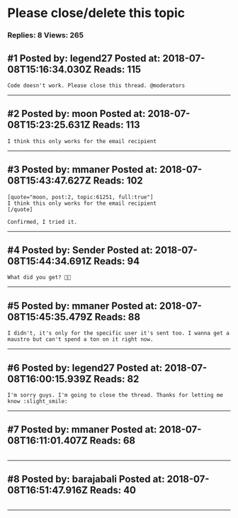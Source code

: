 # Please close/delete this topic

### Replies: 8 Views: 265

## \#1 Posted by: legend27 Posted at: 2018-07-08T15:16:34.030Z Reads: 115

```
Code doesn't work. Please close this thread. @moderators
```

---
## \#2 Posted by: moon Posted at: 2018-07-08T15:23:25.631Z Reads: 113

```
I think this only works for the email recipient
```

---
## \#3 Posted by: mmaner Posted at: 2018-07-08T15:43:47.627Z Reads: 102

```
[quote="moon, post:2, topic:61251, full:true"]
I think this only works for the email recipient
[/quote]

Confirmed, I tried it.
```

---
## \#4 Posted by: Sender Posted at: 2018-07-08T15:44:34.691Z Reads: 94

```
What did you get? 🤔😃
```

---
## \#5 Posted by: mmaner Posted at: 2018-07-08T15:45:35.479Z Reads: 88

```
I didn't, it's only for the specific user it's sent too. I wanna get a maustro but can't spend a ton on it right now.
```

---
## \#6 Posted by: legend27 Posted at: 2018-07-08T16:00:15.939Z Reads: 82

```
I'm sorry guys. I'm going to close the thread. Thanks for letting me know :slight_smile:
```

---
## \#7 Posted by: mmaner Posted at: 2018-07-08T16:11:01.407Z Reads: 68

```

```

---
## \#8 Posted by: barajabali Posted at: 2018-07-08T16:51:47.916Z Reads: 40

```

```

---
